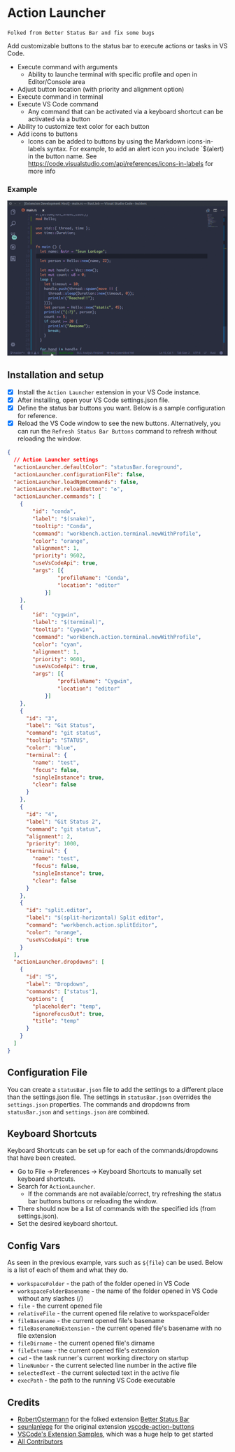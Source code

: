 # Action Launcher

`Folked from Better Status Bar and fix some bugs`

Add customizable buttons to the status bar to execute actions or tasks in VS Code.

- Execute command with arguments
  - Ability to launche terminal with specific profile and open in Editor/Console area
- Adjust button location (with priority and alignment option)
- Execute command in terminal
- Execute VS Code command
  - Any command that can be activated via a keyboard shortcut can be activated via a button
- Ability to customize text color for each button
- Add icons to buttons
  - Icons can be added to buttons by using the Markdown icons-in-labels syntax. For example, to add an alert icon you include `$(alert) in the button name. See https://code.visualstudio.com/api/references/icons-in-labels for more info

### Example

![](action.gif)

## Installation and setup

- [X] Install the `Action Launcher` extension in your VS Code instance.
- [X] After installing, open your VS Code settings.json file.
- [X] Define the status bar buttons you want. Below is a sample configuration for reference.
- [X] Reload the VS Code window to see the new buttons. Alternatively, you can run the `Refresh Status Bar Buttons` command to refresh without reloading the window.

```json
{
  // Action Launcher settings
  "actionLauncher.defaultColor": "statusBar.foreground",
  "actionLauncher.configurationFile": false,
  "actionLauncher.loadNpmCommands": false,
  "actionLauncher.reloadButton": "♻️",
  "actionLauncher.commands": [
    {
        "id": "conda",
        "label": "$(snake)",
        "tooltip": "Conda",
        "command": "workbench.action.terminal.newWithProfile",
        "color": "orange",
        "alignment": 1,
        "priority": 9602,
        "useVsCodeApi": true,
        "args": [{
                "profileName": "Conda",
                "location": "editor"
            }]
    },
    {
        "id": "cygwin",
        "label": "$(terminal)",
        "tooltip": "Cygwin",
        "command": "workbench.action.terminal.newWithProfile",
        "color": "cyan",
        "alignment": 1,
        "priority": 9601,
        "useVsCodeApi": true,
        "args": [{
                "profileName": "Cygwin",
                "location": "editor"
            }]
    },
    {
      "id": "3",
      "label": "Git Status",
      "command": "git status",
      "tooltip": "STATUS",
      "color": "blue",
      "terminal": {
        "name": "test",
        "focus": false,
        "singleInstance": true,
        "clear": false
      }
    },
    {
      "id": "4",
      "label": "Git Status 2",
      "command": "git status",
      "alignment": 2,
      "priority": 1000,
      "terminal": {
        "name": "test",
        "focus": false,
        "singleInstance": true,
        "clear": false
      }
    },
    {
      "id": "split.editor",
      "label": "$(split-horizontal) Split editor",
      "command": "workbench.action.splitEditor",
      "color": "orange",
      "useVsCodeApi": true
    }
  ],
  "actionLauncher.dropdowns": [
    {
      "id": "5",
      "label": "Dropdown",
      "commands": ["status"],
      "options": {
        "placeholder": "temp",
        "ignoreFocusOut": true,
        "title": "temp"
      }
    }
  ]
}
```

## Configuration File

You can create a `statusBar.json` file to add the settings to a different place than the settings.json file.
The settings in `statusBar.json` overrides the `settings.json` properties.
The commands and dropdowns from `statusBar.json` and `settings.json` are combined.

## Keyboard Shortcuts

Keyboard Shortcuts can be set up for each of the commands/dropdowns that have been created.

- Go to File -> Preferences -> Keyboard Shortcuts to manually set keyboard shortcuts.
- Search for `ActionLauncher`.
  - If the commands are not available/correct, try refreshing the status bar buttons buttons or reloading the window.
- There should now be a list of commands with the specified ids (from settings.json).
- Set the desired keyboard shortcut.

## Config Vars

As seen in the previous example, vars such as `${file}` can be used. Below is a list of each of them and what they do.

- `workspaceFolder` - the path of the folder opened in VS Code
- `workspaceFolderBasename` - the name of the folder opened in VS Code without any slashes (/)
- `file` - the current opened file
- `relativeFile` - the current opened file relative to workspaceFolder
- `fileBasename` - the current opened file's basename
- `fileBasenameNoExtension` - the current opened file's basename with no file extension
- `fileDirname` - the current opened file's dirname
- `fileExtname` - the current opened file's extension
- `cwd` - the task runner's current working directory on startup
- `lineNumber` - the current selected line number in the active file
- `selectedText` - the current selected text in the active file
- `execPath` - the path to the running VS Code executable

## Credits

- [RobertOstermann](https://github.com/RobertOstermann/vscode-custom-commands) for the folked extension [Better Status Bar](https://github.com/RobertOstermann/vscode-custom-commands)
- [seunlanlege](https://github.com/seunlanlege) for the original extension [vscode-action-buttons](https://github.com/seunlanlege/vscode-action-buttons)
- [VSCode&#39;s Extension Samples](https://github.com/microsoft/vscode-extension-samples/tree/master/decorator-sample), which was a huge help to get started
- [All Contributors](../../contributors)
